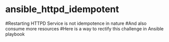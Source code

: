 # ansible_httpd_idempotent

#Restarting HTTPD Service is not idempotence in nature 
#And also consume more resources 
#Here is a way to rectify this challenge in Ansible playbook

